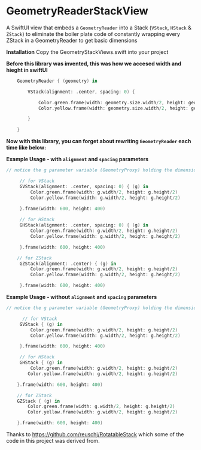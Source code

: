 # GeometryReaderStackView
 A SwiftUI view that embeds a  ``GeometryReader`` into a  Stack  (``VStack``, ``HStack`` &amp; ``ZStack``) to eliminate the boiler plate code of constantly wrapping every ZStack in a GeometryReader to get basic dimensions

**Installation**
Copy the GeometryStackViews.swift into your project


**Before this library was invented, this was how we accesed width and hieght in swiftUI**

```Swift
    GeometryReader { (geometry) in

        VStack(alignment: .center, spacing: 0) {

            Color.green.frame(width: geometry.size.width/2, height: geometry.size.height/2)
            Color.yellow.frame(width: geometry.size.width/2, height: geometry.size.height/2)

        }

    }
```

**Now with this library, you can forget about rewriting ``GeometryReader`` each time like below:**

**Example Usage - with `alignment` and `spacing` parameters**

```Swift
// notice the g parameter variable (GeometryProxy) holding the dimensions of the view

     // for VStack
     GVStack(alignment: .center, spacing: 0) { (g) in
         Color.green.frame(width: g.width/2, height: g.height/2)
         Color.yellow.frame(width: g.width/2, height: g.height/2)

     }.frame(width: 600, height: 400)
     
     // for HStack
     GHStack(alignment: .center, spacing: 0) { (g) in
         Color.green.frame(width: g.width/2, height: g.height/2)
         Color.yellow.frame(width: g.width/2, height: g.height/2)

     }.frame(width: 600, height: 400)

    // for ZStack
     GZStack(alignment: .center) { (g) in
         Color.green.frame(width: g.width/2, height: g.height/2)
         Color.yellow.frame(width: g.width/2, height: g.height/2)

     }.frame(width: 600, height: 400)
```

**Example Usage - without `alignment` and `spacing` parameters**

```Swift
// notice the g parameter variable (GeometryProxy) holding the dimensions of the view

      // for VStack
     GVStack { (g) in
         Color.green.frame(width: g.width/2, height: g.height/2)
         Color.yellow.frame(width: g.width/2, height: g.height/2)

     }.frame(width: 600, height: 400)

     // for HStack
     GHStack { (g) in
         Color.green.frame(width: g.width/2, height: g.height/2)
        Color.yellow.frame(width: g.width/2, height: g.height/2)

    }.frame(width: 600, height: 400)

    // for ZStack
    GZStack { (g) in
        Color.green.frame(width: g.width/2, height: g.height/2)
        Color.yellow.frame(width: g.width/2, height: g.height/2)

    }.frame(width: 600, height: 400)
```

Thanks to https://github.com/reuschj/RotatableStack which some of the code in this project was derived from.
